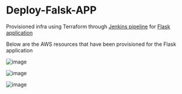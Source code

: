 # Deploy-Falsk-APP

Provisioned infra using Terraform through [Jenkins pipeline](https://github.com/Keerthibb/Deploy-Falsk-APP/tree/main/Flask-Infra)  for [Flask application](https://github.com/Keerthibb/Python-Flaskapp)

Below are the AWS resources that have been provisioned for the Flask application

![image](https://github.com/Keerthibb/Deploy-Falsk-APP/assets/92278245/89b7e4b6-9503-4ec5-971a-f1d0fb017a81)

![image](https://github.com/Keerthibb/Deploy-Falsk-APP/assets/92278245/2f22d6b0-1c69-4e61-839b-5acb2e903c82)

![image](https://github.com/Keerthibb/Deploy-Falsk-APP/assets/92278245/cb353c5d-5716-444d-9ca1-8fd01bdd2aab)


